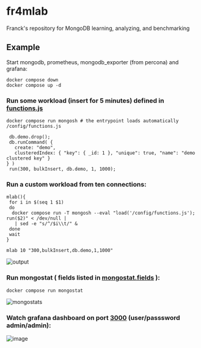 # fr4mlab
Franck's repository for MongoDB learning, analyzing, and benchmarking

## Example

Start mongodb, prometheus, mongodb_exporter (from percona) and grafana:
```
docker compose down
docker compose up -d
```

### Run some workload (insert for 5 minutes) defined in [functions.js](./config/functions.js)
```
docker compose run mongosh # the entrypoint loads automatically /config/functions.js

 db.demo.drop(); 
 db.runCommand( {
   create: "demo",
   clusteredIndex: { "key": { _id: 1 }, "unique": true, "name": "demo clustered key" }
} )
 run(300, bulkInsert, db.demo, 1, 1000);

```

### Run a custom workload from ten connections:
```
mlab(){
 for i in $(seq 1 $1)
 do
  docker compose run -T mongosh --eval "load('/config/functions.js'); run($2)" < /dev/null |
   | sed -e "s/^/$i\\t/" &
 done
 wait
}

mlab 10 "300,bulkInsert,db.demo,1,1000" 

```

![output](https://github.com/user-attachments/assets/24030459-ef3a-4647-8352-8c89f88ca040)


### Run mongostat ( fields listed in [mongostat.fields](./config/mongostat.fields) ):
```
docker compose run mongostat

```
![mongostats](https://github.com/user-attachments/assets/9204ac1b-5980-44fd-9ba1-5a83ef27e8dd)


### Watch grafana dashboard on port [3000](HTTP://localhost:3000) (user/passsword admin/admin):

![image](https://github.com/user-attachments/assets/64d8e5ba-2533-4822-afc1-ac4289e15b04)

